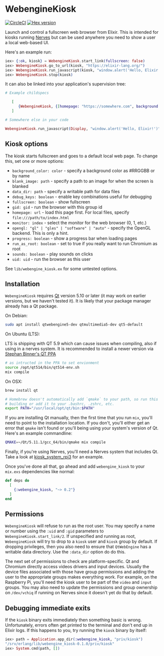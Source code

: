 # WebengineKiosk

[![CircleCI](https://circleci.com/gh/fhunleth/webengine_kiosk.svg?style=svg)](https://circleci.com/gh/fhunleth/webengine_kiosk)
[![Hex version](https://img.shields.io/hexpm/v/webengine_kiosk.svg "Hex version")](https://hex.pm/packages/webengine_kiosk)

Launch and control a fullscreen web browser from Elixir. This is intended for
kiosks running [Nerves](https://nerves-project.org/) but can be used anywhere
you need to show a user a local web-based UI.

Here's an example run:

```elixir
iex> {:ok, kiosk} = WebengineKiosk.start_link(fullscreen: false)
iex> WebengineKiosk.go_to_url(kiosk, "https://elixir-lang.org/")
iex> WebengineKiosk.run_javascript(kiosk, "window.alert('Hello, Elixir!')")
iex> WebengineKiosk.stop(kiosk)
```

It can also be linked into your application's supervision tree:

```elixir
# Example childspecs

   [
      {WebengineKiosk, {[homepage: "https://somewhere.com", background: "black"], name: MyKiosk}}
   ]

# Somewhere else in your code

WebengineKiosk.run_javascript(Display, "window.alert('Hello, Elixir!')")
```

## Kiosk options

The kiosk starts fullscreen and goes to a default local web page. To change
this, set one or more options:

* `background_color: color` - specify a background color as #RRGGBB or by name
* `blank_image: path` - specify a path to an image for when the screen is blanked
* `data_dir: path` - specify a writable path for data files
* `debug_keys: boolean` - enable key combinations useful for debugging
* `fullscreen: boolean` - show fullscreen
* `gid: gid` - run the browser with this group id
* `homepage: url` - load this page first. For local files, specify `file:///path/to/index.html`
* `monitor: index` - select the monitor for the web browser (0, 1, etc.)
* `opengl: "gl" | "gles" | "software" | "auto"` - specify the OpenGL backend. This is only a hint.
* `progress: boolean` - show a progress bar when loading pages
* `run_as_root: boolean` - set to true if you really want to run Chromium as root
* `sounds: boolean` - play sounds on clicks
* `uid: uid` - run the browser as this user

See `lib/webengine_kiosk.ex` for some untested options.

## Installation

`WebengineKiosk` requires [Qt](http://qt.io/) version 5.10 or later (it may
work on earlier versions, but we haven't tested it). It is likely that your
package manager already has a Qt package.

On Debian:

```sh
sudo apt install qtwebengine5-dev qtmultimedia5-dev qt5-default
```

On Ubuntu (LTS):

LTS is shipping with QT 5.9 which can cause issues when compiling, also if using in a nerves system.
It is recommended to install a newer version via [Stephan Binner's QT PPA](https://launchpad.net/~beineri)

```sh
# as intructed in the PPA to set envionment
source /opt/qt514/bin/qt514-env.sh
mix compile
```

On OSX:

```sh
brew install qt

# Homebrew doesn't automatically add `qmake` to your path, so run this when
# building or add it to your .bashrc, .zshrc, etc.
export PATH="/usr/local/opt/qt/bin:$PATH"
```

If you are installing Qt manually, then the first time that you run `mix`,
you'll need to point to the installation location. If you don't, you'll either
get an error that `qmake` isn't found or you'll being using your system's
version of Qt. Here's an example commandline:

```sh
QMAKE=~/Qt/5.11.1/gcc_64/bin/qmake mix compile
```

Finally, if you're using Nerves, you'll need a Nerves system that includes Qt.
Take a look at
[kiosk_system_rpi3](https://github.com/LeToteTeam/kiosk_system_rpi3) for an
example.

Once you've done all that, go ahead and add `webengine_kiosk` to your `mix.exs`
dependencies like normal:

```elixir
def deps do
  [
    {:webengine_kiosk, "~> 0.2"}
  ]
end
```

## Permissions

`WebengineKiosk` will refuse to run as the root user. You may specify a name or
number using the `:uid` and `:gid` parameters to `WebengineKiosk.start_link/2`.
If unspecified and running as root, `WebengineKiosk` will try to drop to a
`kiosk` user and `kiosk` group by default. If dropping privileges, then you also
need to ensure that `QtWebEngine` has a writable data directory. Use the
`:data_dir` option do do this.

The next set of permissions to check are platform-specific. Qt and Chromium
directly access videos drivers and input devices. Usually the device files
associated with those have group permissions and adding the user to the
appropriate groups makes everything work. For example, on the Raspberry Pi,
you'll need the kiosk user to be part of the `video` and `input` groups. You may
also need to update the permissions and group ownership on `/dev/vchiq` if
running on Nerves since it doesn't yet do that by default.

## Debugging immediate exits

If the `kiosk` binary exits immediately then something basic is wrong.
Unfortunately, errors often get printed to the terminal and don't end up in
Elixir logs. If this happens to you, try running the `kiosk` binary by itself:

```elixir
iex> path = Application.app_dir(:webengine_kiosk, "priv/kiosk")
"/srv/erlang/lib/webengine_kiosk-0.1.0/priv/kiosk"
iex> System.cmd(path, [])
```
